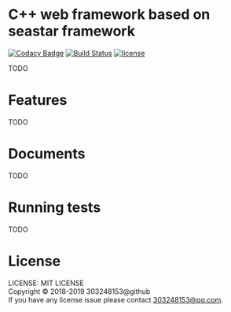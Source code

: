 # C++ web framework based on seastar framework

[![Codacy Badge](https://api.codacy.com/project/badge/Grade/79809aeed9b146f4aa52e9247b5eaf2c)](https://www.codacy.com/app/compiv/cpv-framework?utm_source=github.com&amp;utm_medium=referral&amp;utm_content=cpv-project/cpv-framework&amp;utm_campaign=Badge_Grade)
[![Build Status](https://travis-ci.org/cpv-project/cpv-framework.svg?branch=master)](https://travis-ci.org/cpv-project/cpv-framework)
[![license](https://img.shields.io/github/license/cpv-project/cpv-framework.svg)]() 

TODO

# Features

TODO

# Documents

TODO

# Running tests

TODO

# License

LICENSE: MIT LICENSE<br/>
Copyright © 2018-2019 303248153@github<br/>
If you have any license issue please contact 303248153@qq.com.

